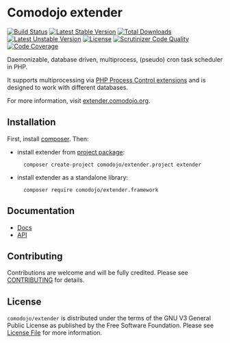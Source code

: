 Comodojo extender
=================

[![Build Status](https://api.travis-ci.org/comodojo/extender.framework.png)](http://travis-ci.org/comodojo/extender.framework) [![Latest Stable Version](https://poser.pugx.org/comodojo/extender.framework/v/stable)](https://packagist.org/packages/comodojo/extender.framework) [![Total Downloads](https://poser.pugx.org/comodojo/extender.framework/downloads)](https://packagist.org/packages/comodojo/extender.framework) [![Latest Unstable Version](https://poser.pugx.org/comodojo/extender.framework/v/unstable)](https://packagist.org/packages/comodojo/extender.framework) [![License](https://poser.pugx.org/comodojo/extender.framework/license)](https://packagist.org/packages/comodojo/extender.framework) [![Scrutinizer Code Quality](https://scrutinizer-ci.com/g/comodojo/extender.framework/badges/quality-score.png?b=master)](https://scrutinizer-ci.com/g/comodojo/extender.framework/?branch=master) [![Code Coverage](https://scrutinizer-ci.com/g/comodojo/extender.framework/badges/coverage.png?b=master)](https://scrutinizer-ci.com/g/comodojo/extender.framework/?branch=master)

Daemonizable, database driven, multiprocess, (pseudo) cron task scheduler in PHP.

It supports multiprocessing via [PHP Process Control extensions](http://php.net/manual/en/refs.fileprocess.process.php) and is designed to work with different databases.

For more information, visit [extender.comodojo.org](https://extender.comodojo.org).

## Installation

First, install [composer](https://getcomposer.org/). Then:

- install extender from [project package](https://github.com/comodojo/extender.project):

        composer create-project comodojo/extender.project extender

- install extender as a standalone library:

        composer require comodojo/extender.framework

## Documentation

- [Docs](https://docs.comodojo.org/projects/extenderframework/)
- [API](https://api.comodojo.org/extender/)

## Contributing

Contributions are welcome and will be fully credited. Please see [CONTRIBUTING](CONTRIBUTING.md) for details.

## License

`` comodojo/extender `` is distributed under the terms of the GNU V3 General Public License as published by the Free Software Foundation. Please see [License File](LICENSE) for more information.
